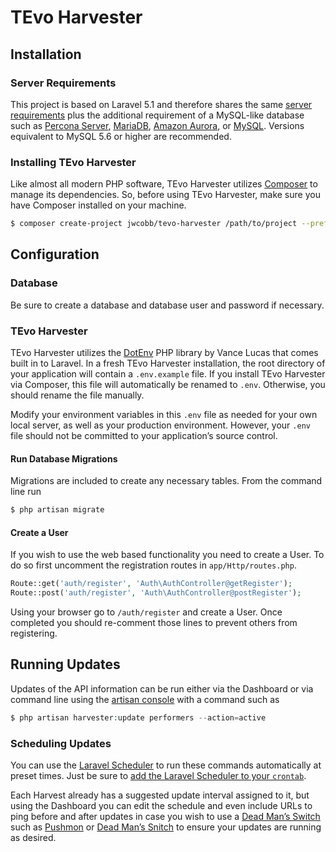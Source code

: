 # TEvo Harvester

## Installation
### Server Requirements
This project is based on Laravel 5.1 and therefore shares the same [server requirements](http://laravel.com/docs/5.1#installation) plus the additional requirement of a MySQL-like database such as [Percona Server](https://www.percona.com/software/mysql-database/percona-server), [MariaDB](https://mariadb.org/), [Amazon Aurora](https://aws.amazon.com/rds/aurora/), or [MySQL](https://www.mysql.com/products/). Versions equivalent to MySQL 5.6 or higher are recommended.

### Installing TEvo Harvester
Like almost all modern PHP software, TEvo Harvester utilizes [Composer](http://getcomposer.org/) to manage its dependencies. So, before using TEvo Harvester, make sure you have Composer installed on your machine.

```bash
$ composer create-project jwcobb/tevo-harvester /path/to/project --prefer-dist
```

## Configuration
### Database
Be sure to create a database and database user and password if necessary.

### TEvo Harvester
TEvo Harvester utilizes the [DotEnv](https://github.com/vlucas/phpdotenv) PHP library by Vance Lucas that comes built in to Laravel. In a fresh TEvo Harvester installation, the root directory of your application will contain a `.env.example` file. If you install TEvo Harvester via Composer, this file will automatically be renamed to `.env`. Otherwise, you should rename the file manually.

Modify your environment variables in this `.env` file as needed for your own local server, as well as your production environment. However, your `.env` file should not be committed to your application’s source control.

#### Run Database Migrations
Migrations are included to create any necessary tables. From the command line run

```bash
$ php artisan migrate
```

#### Create a User
If you wish to use the web based functionality you need to create a User. To do so first uncomment the registration routes in `app/Http/routes.php`.

```php
Route::get('auth/register', 'Auth\AuthController@getRegister');
Route::post('auth/register', 'Auth\AuthController@postRegister');
```

Using your browser go to `/auth/register` and create a User. Once completed you should re-comment those lines to prevent others from registering.

## Running Updates
Updates of the API information can be run either via the Dashboard or via command line using the [artisan console](http://laravel.com/docs/artisan) with a command such as 

```php
$ php artisan harvester:update performers --action=active
```

### Scheduling Updates
You can use the [Laravel Scheduler](http://laravel.com/docs/5.1/scheduling) to run these commands automatically at preset times. Just be sure to [add the Laravel Scheduler to your `crontab`](http://laravel.com/docs/5.1/scheduling#introduction).

Each Harvest already has a suggested update interval assigned to it, but using the Dashboard you can edit the schedule and even include URLs to ping before and after updates in case you wish to use a [Dead Man’s Switch](https://en.wikipedia.org/wiki/Dead_man%27s_switch) such as [Pushmon](http://www.pushmon.com/) or [Dead Man’s Snitch](https://deadmanssnitch.com/) to ensure your updates are running as desired.

